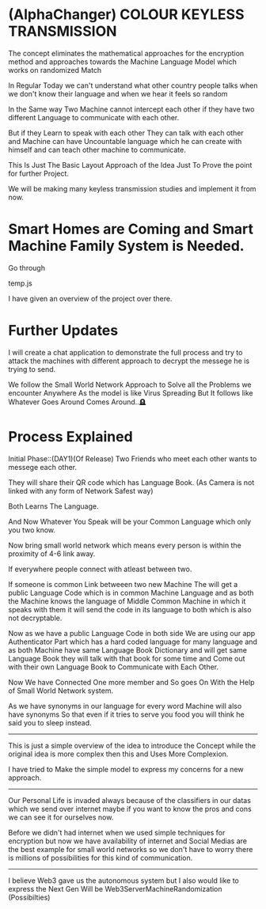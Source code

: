 # (AlphaChanger) COLOUR KEYLESS TRANSMISSION

The concept eliminates the mathematical approaches for the encryption method and approaches towards the Machine Language Model which works on randomized Match

In Regular Today we can't understand what other country people talks when we don't know their language and when we hear it feels so random

In the Same way Two Machine cannot intercept each other if they have two different Language to communicate with each other.

But if they Learn to speak with each other They can talk with each other and Machine can have Uncountable language which he can create with himself and can teach other machine to communicate.

This Is Just The Basic Layout Approach of the Idea Just To Prove the point for further Project.

We will be making many keyless transmission studies and implement it from now.

# Smart Homes are Coming and Smart Machine Family System is Needed.

Go through 

temp.js 

I have given an overview of the project over there.

# Further Updates

I will create a chat application to demonstrate the full process and try to attack the machines with different approach to decrypt the messege he is trying to send.

We follow the Small World Network Approach to Solve all the Problems we encounter Anywhere As the model is like Virus Spreading But It follows like Whatever Goes Around Comes Around..🪦

# Process Explained

Initial Phase::(DAY1)(Of Release) Two Friends who meet each other wants to messege each other.

They will share their QR code which has Language Book. (As Camera is not linked with any form of Network Safest way)

Both Learns The Language.

And Now Whatever You Speak will be your Common Language which only you two know.

Now bring small world network which means every person is within the proximity of 4-6 link away.

If everywhere people connect with atleast between two.

If someone is common Link betweeen two new Machine The will get a public Language Code which is in common Machine Language and as both the Machine knows the language of Middle Common Machine in which it speaks with them it will send the code in its language to both which is also not decryptable.

Now as we have a public Language Code in both side We are using our app Authenticator Part which has a hard coded language for many language and as both Machine have same Language Book Dictionary and will get same Language Book they will talk with that book for some time and Come out with their own Language Book to Communicate with Each Other.

Now We have Connected One more member and So goes On With the Help of Small World Network system.

As we have synonyms in our language for every word Machine will also have synonyms So that even if it tries to serve you food you will think he said you to sleep instead.

----------------------------------------------

This is just a simple overview of the idea to introduce the Concept while the original idea is more complex then this and Uses More Complexion.

I have tried to Make the simple model to express my concerns for a new approach.

----------------------------------------------

Our Personal Life is invaded always because of the classifiers in our datas which we send over internet maybe if you want to know the pros and cons we can see it for ourselves now.

Before we didn't had internet when we used simple techniques for encryption but now we have availability of internet and Social Medias are the best example for small world networks so we don't have to worry there is millions of possibilities for this kind of communication.

----------------------------------------------

I believe Web3 gave us the autonomous system but I also would like to express the Next Gen Will be Web3ServerMachineRandomization (Possibilties)
